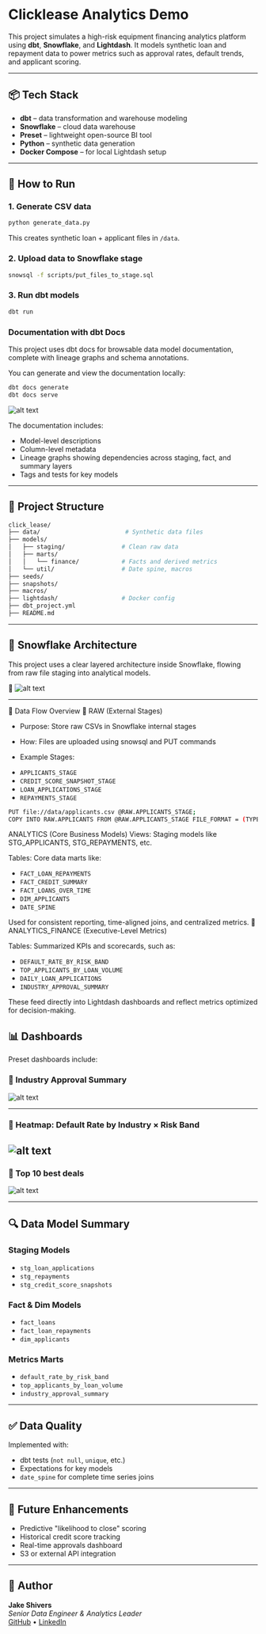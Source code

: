 # Clicklease Analytics Demo

This project simulates a high-risk equipment financing analytics platform using **dbt**, **Snowflake**, and **Lightdash**. It models synthetic loan and repayment data to power metrics such as approval rates, default trends, and applicant scoring.

---

## 📦 Tech Stack

- **dbt** – data transformation and warehouse modeling
- **Snowflake** – cloud data warehouse
- **Preset** – lightweight open-source BI tool
- **Python** – synthetic data generation
- **Docker Compose** – for local Lightdash setup

---

## 🚀 How to Run

### 1. Generate CSV data

```bash
python generate_data.py
```

This creates synthetic loan + applicant files in `/data`.

### 2. Upload data to Snowflake stage

```bash
snowsql -f scripts/put_files_to_stage.sql
```

### 3. Run dbt models

```bash
dbt run
```
### Documentation with dbt Docs
This project uses dbt docs for browsable data model documentation, complete with lineage graphs and schema annotations.

You can generate and view the documentation locally:

```bash
dbt docs generate
dbt docs serve
```
![alt text](screenshots/dbt_lineage.png)

The documentation includes:
* Model-level descriptions
* Column-level metadata
* Lineage graphs showing dependencies across staging, fact, and summary layers
* Tags and tests for key models

---

## 🧱 Project Structure

```bash
click_lease/
├── data/                        # Synthetic data files
├── models/                     
│   ├── staging/                # Clean raw data
│   ├── marts/
│   │   └── finance/            # Facts and derived metrics
│   └── util/                   # Date spine, macros
├── seeds/
├── snapshots/
├── macros/
├── lightdash/                  # Docker config
├── dbt_project.yml
├── README.md
```

---
## 🧊 Snowflake Architecture
This project uses a clear layered architecture inside Snowflake, flowing from raw file staging into analytical models.

📸 ![alt text](screenshots/snowflake.png)

---
💾 Data Flow Overview
🔹 RAW (External Stages)
* Purpose: Store raw CSVs in Snowflake internal stages

* How: Files are uploaded using snowsql and PUT commands

* Example Stages:

- `APPLICANTS_STAGE`
- `CREDIT_SCORE_SNAPSHOT_STAGE`
- `LOAN_APPLICATIONS_STAGE`
- `REPAYMENTS_STAGE`

```bash
PUT file://data/applicants.csv @RAW.APPLICANTS_STAGE;
COPY INTO RAW.APPLICANTS FROM @RAW.APPLICANTS_STAGE FILE_FORMAT = (TYPE = CSV ...);
```

ANALYTICS (Core Business Models)
Views: Staging models like STG_APPLICANTS, STG_REPAYMENTS, etc.

Tables: Core data marts like:
- `FACT_LOAN_REPAYMENTS`
- `FACT_CREDIT_SUMMARY`
- `FACT_LOANS_OVER_TIME`
- `DIM_APPLICANTS`
- `DATE_SPINE`

Used for consistent reporting, time-aligned joins, and centralized metrics.
🔹 ANALYTICS_FINANCE (Executive-Level Metrics)

Tables: Summarized KPIs and scorecards, such as:
- `DEFAULT_RATE_BY_RISK_BAND`
- `TOP_APPLICANTS_BY_LOAN_VOLUME`
- `DAILY_LOAN_APPLICATIONS`
- `INDUSTRY_APPROVAL_SUMMARY`

These feed directly into Lightdash dashboards and reflect metrics optimized for decision-making.

## 📊 Dashboards

Preset dashboards include:

### 🔹 Industry Approval Summary
![alt text](/screenshots/approval_summary.png)

---

### 🔹 Heatmap: Default Rate by Industry × Risk Band
![alt text](screenshots/risk_band.png)
---

### 🔹 Top 10 best deals
![alt text](screenshots/deals.png)

---

## 🔍 Data Model Summary

### Staging Models
- `stg_loan_applications`
- `stg_repayments`
- `stg_credit_score_snapshots`

### Fact & Dim Models
- `fact_loans`
- `fact_loan_repayments`
- `dim_applicants`

### Metrics Marts
- `default_rate_by_risk_band`
- `top_applicants_by_loan_volume`
- `industry_approval_summary`

---

## ✅ Data Quality

Implemented with:

- dbt tests (`not null`, `unique`, etc.)
- Expectations for key models
- `date_spine` for complete time series joins

---

## 🧰 Future Enhancements

- Predictive "likelihood to close" scoring
- Historical credit score tracking
- Real-time approvals dashboard
- S3 or external API integration

---

## 👤 Author

**Jake Shivers**  
*Senior Data Engineer & Analytics Leader*  
[GitHub](https://github.com/jakeshivers) • [LinkedIn](https://linkedin.com/in/jakeshivers)
